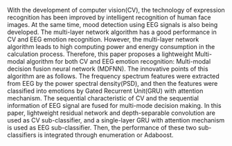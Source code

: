 With the development of computer vision(CV), the technology of expression recognition has been improved by  intelligent recognition of human face images. At the same time, mood detection using EEG signals is also being developed. The multi-layer network algorithm has a good performance in CV  and EEG emotion recognition. However, the multi-layer network algorithm leads to high computing power and energy  consumption in the calculation process. Therefore, this paper proposes a lightweight Multi-modal algorithm for both CV  and EEG emotion recognition: Multi-modal decision fusion  neural network (MDFNN). The innovative points of this algorithm are as follows. The frequency spectrum features were extracted from EEG by the power spectral density(PSD), and then the features were classified into emotions by Gated Recurrent Unit(GRU) with attention mechanism. The  sequential characteristic of CV and the sequential information  of EEG signal are fused for multi-mode decision making. In  this paper, lightweight residual network and depth-separable  convolution are used as CV sub-classifier, and a single-layer GRU with attention mechanism is used as EEG sub-classifier. Then, the performance of these two sub-classifiers is  integrated through enumeration or Adaboost.
